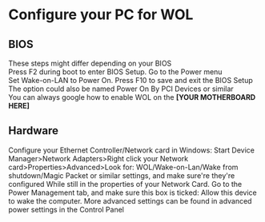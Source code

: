 # Configure your PC for WOL
## BIOS
  These steps might differ depending on your BIOS  
  Press F2 during boot to enter BIOS Setup. Go to the Power menu  
  Set Wake-on-LAN to Power On. Press F10 to save and exit the BIOS Setup  
  The option could also be named Power On By PCI Devices or similar  
  You can always google how to enable WOL on the **[YOUR MOTHERBOARD HERE]** 
  
## Hardware
  
  Configure your Ethernet Controller/Network card in Windows:
  Start Device Manager>Network Adapters>Right click your Network card>Properties>Advanced>Look for:
  WOL/Wake-on-Lan/Wake from shutdown/Magic Packet or similar settings, and make sure're they're configured
  While still in the properties of your Network Card. Go to the Power Management tab, and make sure this box is ticked:
  Allow this device to wake the computer. More advanced settings can be found in advanced power settings in the Control Panel
